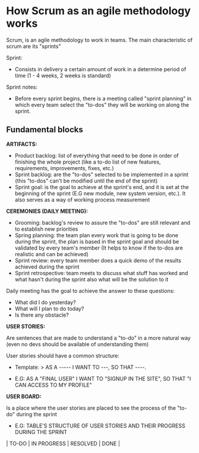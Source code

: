 # How Scrum as an agile methodology works

Scrum, is an agile methodology to work in teams. The main characteristic of scrum are its "sprints"

Sprint:

- Consists in delivery a certain amount of work in a determine period of time (1 - 4 weeks, 2 weeks is standard)

Sprint notes:

- Before every sprint begins, there is a meeting called "sprint planning" in which every team select the "to-dos" they will be working on along the sprint.

## Fundamental blocks

**ARTIFACTS:**

- Product backlog: list of everything that need to be done in order of finishing the whole project (like a to-do list of new features, requirements, improvements, fixes, etc.)
- Sprint backlog: are the "to-dos" selected to be implemented in a sprint (this "to-dos" can't be modified until the end of the sprint)
- Sprint goal: is the goal to achieve at the sprint's end, and it is set at the beginning of the sprint (E.G new module, new system version, etc.). It also serves as a way of working process measurement

**CEREMONIES (DAILY MEETING):**

- Grooming: backlog's review to assure the "to-dos" are still relevant and to establish new priorities
- Spring planning: the team plan every work that is going to be done during the sprint, the plan is based in the sprint goal and should be validated by every team's member (It helps to know if the to-dos are realistic and can be achieved)
- Sprint review: every team member does a quick demo of the results achieved during the sprint
- Sprint retrospective: team meets to discuss what stuff has worked and what hasn't during the sprint also what will be the solution to it

Daily meeting has the goal to achieve the answer to these questions:

- What did I do yesterday?
- What will I plan to do today?
- Is there any obstacle?

**USER STORIES:**

Are sentences that are made to understand a "to-do" in a more natural way (even no devs should be available of understanding them)

User stories should have a common structure:

- Template: > AS A ----- I WANT TO ---, SO THAT ----.

- E.G: AS A "FINAL USER" I WANT TO "SIGNUP IN THE SITE", SO THAT "I CAN ACCESS TO MY PROFILE"

**USER BOARD:**

Is a place where the user stories are placed to see the process of the "to-do" during the sprint

- E.G: TABLE'S STRUCTURE OF USER STORIES AND THEIR PROGRESS DURING THE SPRINT

| TO-DO | IN PROGRESS | RESOLVED | DONE |
